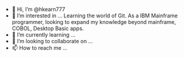 - 👋 Hi, I’m @hkearn777
- 👀 I’m interested in ... Learning the world of Git. As a IBM Mainframe programmer, looking to expand my knowledge beyond mainframe, COBOL, Desktop Basic apps.
- 🌱 I’m currently learning ...
- 💞️ I’m looking to collaborate on ...
- 📫 How to reach me ...

<!---
hkearn777/hkearn777 is a ✨ special ✨ repository because its `README.md` (this file) appears on your GitHub profile.
You can click the Preview link to take a look at your changes.
--->
